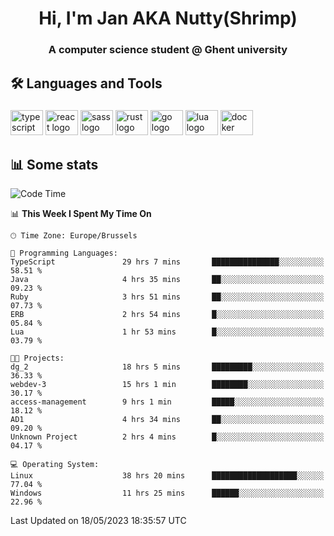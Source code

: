 <h1 align="center">Hi, I'm Jan AKA Nutty(Shrimp)</h1>
<h3 align="center">A computer science student @ Ghent university</h3>

<h2 align="left">🛠️ Languages and Tools</h2>

###

<div align="left">
  <img src="https://cdn.jsdelivr.net/gh/devicons/devicon/icons/typescript/typescript-original.svg" height="40" width="52" alt="typescript logo"  />
  <img src="https://cdn.jsdelivr.net/gh/devicons/devicon/icons/react/react-original.svg" height="40" width="52" alt="react logo"  />
  <img src="https://cdn.jsdelivr.net/gh/devicons/devicon/icons/sass/sass-original.svg" height="40" width="52" alt="sass logo"  />
  <img src="https://cdn.jsdelivr.net/gh/devicons/devicon/icons/rust/rust-plain.svg" height="40" width="52" alt="rust logo"  />
  <img src="https://cdn.jsdelivr.net/gh/devicons/devicon/icons/go/go-original.svg" height="40" width="52" alt="go logo"  />
  <img src="https://cdn.jsdelivr.net/gh/devicons/devicon/icons/lua/lua-original.svg" height="40" width="52" alt="lua logo"  />
  <img src="https://cdn.jsdelivr.net/gh/devicons/devicon/icons/docker/docker-original.svg" height="40" width="52" alt="docker logo"  />
</div>

<h2>📊 Some stats</h2>

<!--START_SECTION:waka-->
![Code Time](http://img.shields.io/badge/Code%20Time-3%2C184%20hrs%2024%20mins-blue)

📊 **This Week I Spent My Time On** 

```text
🕑︎ Time Zone: Europe/Brussels

💬 Programming Languages: 
TypeScript               29 hrs 7 mins       ███████████████░░░░░░░░░░   58.51 % 
Java                     4 hrs 35 mins       ██░░░░░░░░░░░░░░░░░░░░░░░   09.23 % 
Ruby                     3 hrs 51 mins       ██░░░░░░░░░░░░░░░░░░░░░░░   07.73 % 
ERB                      2 hrs 54 mins       █░░░░░░░░░░░░░░░░░░░░░░░░   05.84 % 
Lua                      1 hr 53 mins        █░░░░░░░░░░░░░░░░░░░░░░░░   03.79 % 

🐱‍💻 Projects: 
dg_2                     18 hrs 5 mins       █████████░░░░░░░░░░░░░░░░   36.33 % 
webdev-3                 15 hrs 1 min        ████████░░░░░░░░░░░░░░░░░   30.17 % 
access-management        9 hrs 1 min         █████░░░░░░░░░░░░░░░░░░░░   18.12 % 
AD1                      4 hrs 34 mins       ██░░░░░░░░░░░░░░░░░░░░░░░   09.20 % 
Unknown Project          2 hrs 4 mins        █░░░░░░░░░░░░░░░░░░░░░░░░   04.17 % 

💻 Operating System: 
Linux                    38 hrs 20 mins      ███████████████████░░░░░░   77.04 % 
Windows                  11 hrs 25 mins      ██████░░░░░░░░░░░░░░░░░░░   22.96 % 
```


 Last Updated on 18/05/2023 18:35:57 UTC
<!--END_SECTION:waka-->
